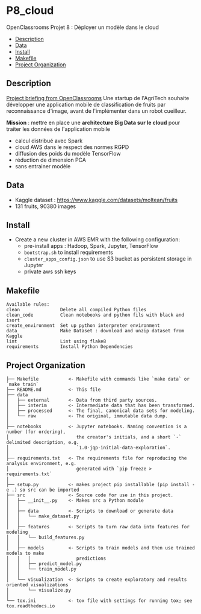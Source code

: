 # P8_cloud

OpenClassrooms Projet 8 : Déployer un modèle dans le cloud

<!--toc:start-->

- [Description](#description)
- [Data](#data)
- [Install](#install)
- [Makefile](#makefile)
- [Project Organization](#project-organization)
<!--toc:end-->

## Description

[Project briefing from OpenClassrooms](https://openclassrooms.com/fr/paths/164/projects/633/assignment)
Une startup de l'AgriTech souhaite développer une application mobile de classification de fruits par reconnaissance d'image, avant de l'implémenter dans un robot cueilleur.

**Mission** : mettre en place une **architecture Big Data sur le cloud** pour traiter les données de l'application mobile

- calcul distribué avec Spark
- cloud AWS dans le respect des normes RGPD
- diffusion des poids du modèle TensorFlow
- réduction de dimension PCA
- sans entrainer modèle

## Data

- Kaggle dataset : <https://www.kaggle.com/datasets/moltean/fruits>
- 131 fruits, 90380 images

## Install

- Create a new cluster in AWS EMR with the following configuration:
  - pre-install apps : Hadoop, Spark, Jupyter, TensorFlow
  - `bootstrap.sh` to install requirements
  - `cluster_apps_config.json` to use S3 bucket as persistent storage in Jupyter
  - private aws ssh keys

## Makefile

```
Available rules:
clean               Delete all compiled Python files
clean_code          Clean notebooks and python fils with black and isort
create_environment  Set up python interpreter environment
data                Make Dataset : download and unzip dataset from Kaggle
lint                Lint using flake8
requirements        Install Python Dependencies
```

## Project Organization

    ├── Makefile           <- Makefile with commands like `make data` or `make train`
    ├── README.md          <- This file
    ├── data
    │   ├── external       <- Data from third party sources.
    │   ├── interim        <- Intermediate data that has been transformed.
    │   ├── processed      <- The final, canonical data sets for modeling.
    │   └── raw            <- The original, immutable data dump.
    │
    ├── notebooks          <- Jupyter notebooks. Naming convention is a number (for ordering),
    │                         the creator's initials, and a short `-` delimited description, e.g.
    │                         `1.0-jqp-initial-data-exploration`.
    │
    ├── requirements.txt   <- The requirements file for reproducing the analysis environment, e.g.
    │                         generated with `pip freeze > requirements.txt`
    │
    ├── setup.py           <- makes project pip installable (pip install -e .) so src can be imported
    ├── src                <- Source code for use in this project.
    │   ├── __init__.py    <- Makes src a Python module
    │   │
    │   ├── data           <- Scripts to download or generate data
    │   │   └── make_dataset.py
    │   │
    │   ├── features       <- Scripts to turn raw data into features for modeling
    │   │   └── build_features.py
    │   │
    │   ├── models         <- Scripts to train models and then use trained models to make
    │   │   │                 predictions
    │   │   ├── predict_model.py
    │   │   └── train_model.py
    │   │
    │   └── visualization  <- Scripts to create exploratory and results oriented visualizations
    │       └── visualize.py
    │
    └── tox.ini            <- tox file with settings for running tox; see tox.readthedocs.io
